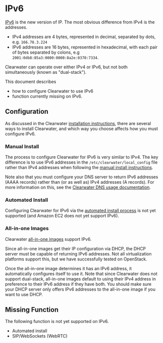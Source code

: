 # IPv6

[IPv6](http://en.wikipedia.org/wiki/IPv6) is the new version of IP.  The most obvious difference from IPv4 is the addresses.

*   IPv4 addresses are 4 bytes, represented in decimal, separated by dots, e.g. `166.78.3.224`
*   IPv6 addresses are 16 bytes, represented in hexadecimal, with each pair of bytes separated by colons, e.g `2001:0db8:85a3:0000:0000:8a2e:0370:7334`.

Clearwater can operate over either IPv4 or IPv6, but not both simultaneously (known as "dual-stack").

This document describes

*   how to configure Clearwater to use IPv6
*   function currently missing on IPv6.

## Configuration

As discussed in the Clearwater [installation instructions](Installation_Instructions.md), there are several ways to install Clearwater, and which way you choose affects how you must configure IPv6.

### Manual Install

The process to configure Clearwater for IPv6 is very similar to IPv4.  The key difference is to use IPv6 addresses in the `/etc/clearwater/local_config` file rather than IPv4 addresses when following the [manual install instructions](Manual_Install.md).

Note also that you must configure your DNS server to return IPv6 addresses (AAAA records) rather than (or as well as) IPv4 addresses (A records).  For more information on this, see the [Clearwater DNS usage documentation](Clearwater_DNS_Usage.md).

### Automated Install

Configuring Clearwater for IPv6 via the [automated install process](Automated_Install.md) is not yet supported (and Amazon EC2 does not yet support IPv6).

### All-in-one Images

Clearwater [all-in-one images](All_in_one_Images.md) support IPv6.

Since all-in-one images get their IP configuration via DHCP, the DHCP server must be capable of returning IPv6 addresses.  Not all virtualization platforms support this, but we have successfully tested on OpenStack.

Once the all-in-one image determines it has an IPv6 address, it automatically configures itself to use it.  Note that since Clearwater does not support dual-stack, all-in-one images default to using their IPv4 address in preference to their IPv6 address if they have both. You should make sure your DHCP server only offers IPv6 addresses to the all-in-one image if you want to use DHCP.

## Missing Function

The following function is not yet supported on IPv6.

*   Automated install
*   SIP/WebSockets (WebRTC)

